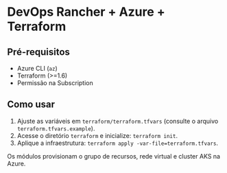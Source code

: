 # DevOps Rancher + Azure + Terraform

## Pré-requisitos
- Azure CLI (`az`)
- Terraform (>=1.6)
- Permissão na Subscription

## Como usar
1. Ajuste as variáveis em `terraform/terraform.tfvars` (consulte o arquivo `terraform.tfvars.example`).
2. Acesse o diretório `terraform` e inicialize: `terraform init`.
3. Aplique a infraestrutura: `terraform apply -var-file=terraform.tfvars`.

Os módulos provisionam o grupo de recursos, rede virtual e cluster AKS na Azure.
